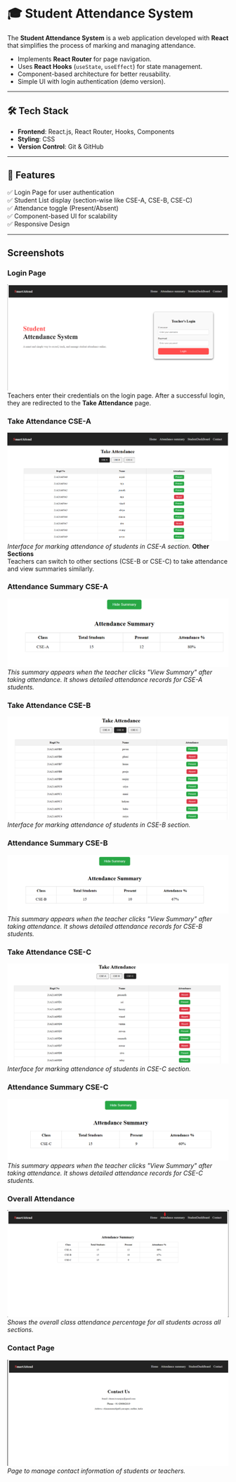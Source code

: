 # 🎓 Student Attendance System  

The **Student Attendance System** is a web application developed with **React** that simplifies the process of marking and managing attendance.  

- Implements **React Router** for page navigation.  
- Uses **React Hooks** (`useState`, `useEffect`) for state management.  
- Component-based architecture for better reusability.  
- Simple UI with login authentication (demo version).  

---

## 🛠️ Tech Stack  
- **Frontend**: React.js, React Router, Hooks, Components  
- **Styling**: CSS  
- **Version Control**: Git & GitHub  

---

## 📂 Features  
✅ Login Page for user authentication  
✅ Student List display (section-wise like CSE-A, CSE-B, CSE-C)  
✅ Attendance toggle (Present/Absent)  
✅ Component-based UI for scalability  
✅ Responsive Design  

---

## Screenshots

### Login Page
![Login Page](screenshorts/LoginPage.png)  
Teachers enter their credentials on the login page. After a successful login, they are redirected to the **Take Attendance** page.

### Take Attendance CSE-A
![Take Attendance CSE-A](screenshorts/takeAttendancecse-a.png)  
*Interface for marking attendance of students in CSE-A section.*
**Other Sections**  
   Teachers can switch to other sections (CSE-B or CSE-C) to take attendance and view summaries similarly.

### Attendance Summary CSE-A
![Attendance Summary CSE-A](screenshorts/AttendanceSummarycse-a.png)  
*This summary appears when the teacher clicks "View Summary" after taking attendance. It shows detailed attendance records for CSE-A students.*

### Take Attendance CSE-B
![Take Attendance CSE-B](screenshorts/takeAttendancecse-b.png)  
*Interface for marking attendance of students in CSE-B section.*

### Attendance Summary CSE-B
![Attendance Summary CSE-B](screenshorts/AttendanceSummarycse-b.png)  
*This summary appears when the teacher clicks "View Summary" after taking attendance. It shows detailed attendance records for CSE-B students.*

### Take Attendance CSE-C
![Take Attendance CSE-C](screenshorts/takeAttendancecse-c.png)  
*Interface for marking attendance of students in CSE-C section.*

### Attendance Summary CSE-C
![Attendance Summary CSE-C](screenshorts/AttendanceSummarycse-c.png)  
*This summary appears when the teacher clicks "View Summary" after taking attendance. It shows detailed attendance records for CSE-C students.*

### Overall Attendance
![Overall Attendance](screenshorts/OverallAttendance.png)  
*Shows the overall class attendance percentage for all students across all sections.*

### Contact Page
![Contact Page](screenshorts/contact.png)  
*Page to manage contact information of students or teachers.*
